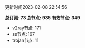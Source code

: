 更新时间2023-02-08 22:54:56

**总订阅: 73**
**总节点: 935**
**有效节点: 349**
- v2ray节点: 171
- ss节点: 167
- trojan节点: 11
